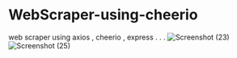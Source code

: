 # WebScraper-using-cheerio
web scraper using axios , cheerio , express . . .
![Screenshot (23)](https://user-images.githubusercontent.com/47221162/145678803-b9f3003c-8451-4bcb-8049-143477796f5b.png)
![Screenshot (25)](https://user-images.githubusercontent.com/47221162/145678805-1d5fe302-b07d-41d2-8a80-8caabaff39de.png)

